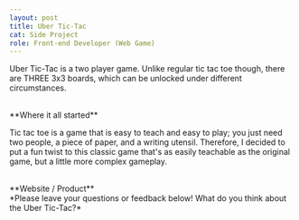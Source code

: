 ```yaml
---
layout: post
title: Uber Tic-Tac
cat: Side Project
role: Front-end Developer (Web Game)
---
```


Uber Tic-Tac is a two player game. Unlike regular tic tac toe though, there are THREE 3x3 boards, which can be unlocked under different circumstances.


<br>
**Where it all started**

Tic tac toe is a game that is easy to teach and easy to play; you just need two people, a piece of paper, and a writing utensil. Therefore, I decided to put a fun twist to this classic game that's as easily teachable as the original game, but a little more complex gameplay.

<br>
**Website / Product**


<br>
*Please leave your questions or feedback below! What do you think about the Uber Tic-Tac?*

<br>
